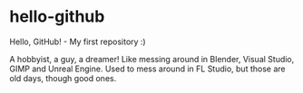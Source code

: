 # hello-github
Hello, GitHub! - My first repository :)

A hobbyist, a guy, a dreamer! Like messing around in Blender, Visual Studio, GIMP and Unreal Engine. Used to mess around in FL Studio, but those are old days, though good ones.
